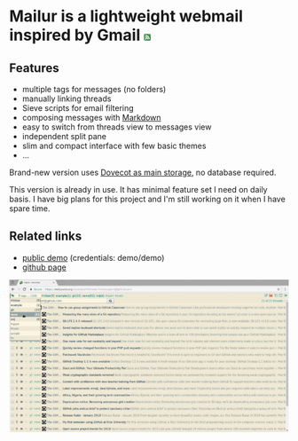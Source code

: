 # Mailur is a lightweight webmail inspired by Gmail [![RSS](../rss.png)](feed.xml)

## Features
- multiple tags for messages (no folders)
- manually linking threads
- Sieve scripts for email filtering
- composing messages with [Markdown][]
- easy to switch from threads view to messages view
- independent split pane
- slim and compact interface with few basic themes
- ...

Brand-new version uses [Dovecot as main storage][mlr-dovecot], no database required.

This version is already in use. It has minimal feature set I need on daily basis. I have big plans for this project and I'm still working on it when I have spare time.

## Related links
- [public demo][demo] (credentials: demo/demo)
- [github page][gh]

![Screenshots](screenshots.gif)

[demo]: http://demo.pusto.org
[vimeo]: https://vimeo.com/259140545
[gh]: https://github.com/naspeh/mailur/
[mlr-dovecot]: /mailur/dovecot/
[Markdown]: https://daringfireball.net/projects/markdown/syntax
